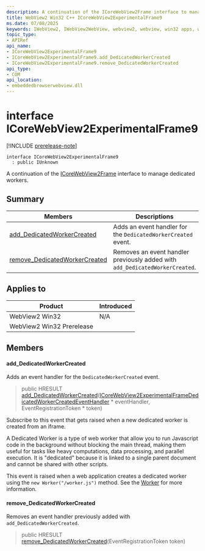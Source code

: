 ```yaml
---
description: A continuation of the ICoreWebView2Frame interface to manage dedicated workers.
title: WebView2 Win32 C++ ICoreWebView2ExperimentalFrame9
ms.date: 07/08/2025
keywords: IWebView2, IWebView2WebView, webview2, webview, win32 apps, win32, edge, ICoreWebView2, ICoreWebView2Controller, browser control, edge html, ICoreWebView2ExperimentalFrame9
topic_type: 
- APIRef
api_name:
- ICoreWebView2ExperimentalFrame9
- ICoreWebView2ExperimentalFrame9.add_DedicatedWorkerCreated
- ICoreWebView2ExperimentalFrame9.remove_DedicatedWorkerCreated
api_type:
- COM
api_location:
- embeddedbrowserwebview.dll
---
```


# interface ICoreWebView2ExperimentalFrame9

[!INCLUDE [prerelease-note](../includes/prerelease-note.md)]

```
interface ICoreWebView2ExperimentalFrame9
  : public IUnknown
```

A continuation of the [ICoreWebView2Frame](icorewebview2frame.md#icorewebview2frame) interface to manage dedicated workers.

## Summary

 Members                        | Descriptions
--------------------------------|---------------------------------------------
[add_DedicatedWorkerCreated](#add_dedicatedworkercreated) | Adds an event handler for the `DedicatedWorkerCreated` event.
[remove_DedicatedWorkerCreated](#remove_dedicatedworkercreated) | Removes an event handler previously added with `add_DedicatedWorkerCreated`.

## Applies to

Product                         | Introduced
--------------------------------|---------------------------------------------
WebView2 Win32            |    N/A
WebView2 Win32 Prerelease |    

## Members

#### add_DedicatedWorkerCreated

Adds an event handler for the `DedicatedWorkerCreated` event.

> public HRESULT [add_DedicatedWorkerCreated](#add_dedicatedworkercreated)([ICoreWebView2ExperimentalFrameDedicatedWorkerCreatedEventHandler](icorewebview2experimentalframededicatedworkercreatedeventhandler.md#icorewebview2experimentalframededicatedworkercreatedeventhandler) * eventHandler, EventRegistrationToken * token)

Subscribe to this event that gets raised when a new dedicated worker is created from an iframe.

A Dedicated Worker is a type of web worker that allow you to run Javascript code in the background without blocking the main thread, making them useful for tasks like heavy computations, data processing, and parallel execution. It is "dedicated" because it is linked to a single parent document and cannot be shared with other scripts.

This event is raised when a web application creates a dedicated worker using the `new Worker("/worker.js")` method. See the [Worker](https://developer.mozilla.org/docs/Web/API/Worker/Worker) for more information.

#### remove_DedicatedWorkerCreated

Removes an event handler previously added with `add_DedicatedWorkerCreated`.

> public HRESULT [remove_DedicatedWorkerCreated](#remove_dedicatedworkercreated)(EventRegistrationToken token)

